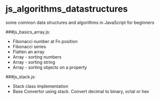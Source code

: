 # js_algorithms_datastructures
some common data structures and algorithms in JavaScript for beginners

###js_basics_array.js:
* Fibonacci number at Fn position
* Fibonacci series
* Flatten an array
* Array - sorting numbers
* Array - sorting string
* Array - sorting objects on a property

###js_stack.js:
* Stack class implementation
* Base Convertor using stack. Convert decimal to binary, octal or hex
